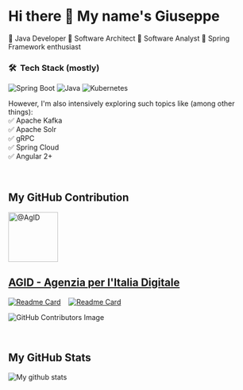 # Hi there 👋 My name's Giuseppe

🔹 Java Developer 🔹 Software Architect 🔹 Software Analyst 🔹 Spring Framework enthusiast

### 🛠 &nbsp;Tech Stack (mostly)

![Spring Boot](https://img.shields.io/badge/springboot-%236DB33F.svg?style=for-the-badge&logo=springboot&logoColor=white)
![Java](https://img.shields.io/badge/java-%23ED8B00.svg?style=for-the-badge&logo=java&logoColor=white)
![Kubernetes](https://img.shields.io/badge/kubernetes-326CE5.svg?style=for-the-badge&logo=kubernetes&logoColor=white)

However, I'm also intensively exploring such topics like (among other things): \
✅ Apache Kafka \
✅ Apache Solr \
✅ gRPC \
✅ Spring Cloud \
✅ Angular 2+

</br>

## My GitHub Contribution

<a href="https://github.com/AgID">
<img src="https://avatars.githubusercontent.com/u/17034856?s=200&amp;v=4" width="100" height="100" alt="@AgID"><h2><a href="https://github.com/AgID">AGID - Agenzia per l'Italia Digitale</a></h2>
</a>

[![Readme Card](https://github-readme-stats.vercel.app/api/pin/?username=agid&repo=integration_INAD_with_ANPR-AppIO)](https://github.com/agid/integration_INAD_with_ANPR-AppIO)
&nbsp;&nbsp;
[![Readme Card](https://github-readme-stats.vercel.app/api/pin/?username=agid&repo=INAD_API_Extraction
)](https://github.com/agid/INAD_API_Extraction)

![GitHub Contributors Image](https://contrib.rocks/image?repo=gcalsolaro/INAD_API_Extraction)

</br>

## My GitHub Stats

<a href="https://github.com/gcalsolaro">
 <img align="left" src="https://github-readme-stats.vercel.app/api?username=gcalsolaro&show_icons=true&theme=light&line_height=27&include_all_commits=true&count_private=true&hide=issues"" alt="My github stats"/>
</a>

<!--
<a href="https://github.com/gcalsolaro">
 <img align="right" src="https://github-readme-stats.vercel.app/api/top-langs/?username=gcalsolaro&layout=compact" alt="My github top langs"/>
</a>
-->
